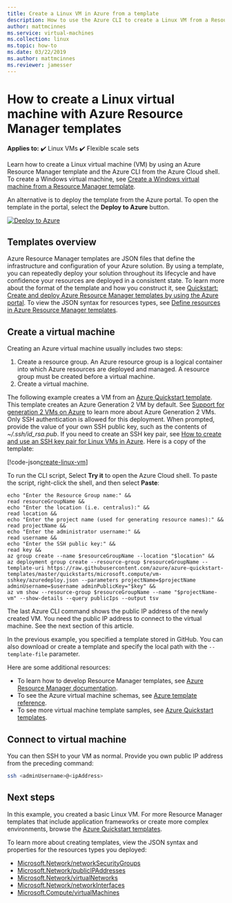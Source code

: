 ```yaml
---
title: Create a Linux VM in Azure from a template 
description: How to use the Azure CLI to create a Linux VM from a Resource Manager template
author: mattmcinnes
ms.service: virtual-machines
ms.collection: linux
ms.topic: how-to
ms.date: 03/22/2019
ms.author: mattmcinnes
ms.reviewer: jamesser
---
```

# How to create a Linux virtual machine with Azure Resource Manager templates

**Applies to:** :heavy_check_mark: Linux VMs :heavy_check_mark: Flexible scale sets 

Learn how to create a Linux virtual machine (VM) by using an Azure Resource Manager template and the Azure CLI from the Azure Cloud shell. To create a Windows virtual machine, see [Create a Windows virtual machine from a Resource Manager template](../windows/ps-template.md).

An alternative is to deploy the template from the Azure portal. To open the template in the portal, select the **Deploy to Azure** button.

[![Deploy to Azure](../../media/template-deployments/deploy-to-azure.png)](https://portal.azure.com/#create/Microsoft.Template/uri/https%3A%2F%2Fraw.githubusercontent.com%2FAzure%2Fazure-quickstart-templates%2Fmaster%2Fquickstarts%2Fmicrosoft.compute%2Fvm-sshkey%2Fazuredeploy.json)

## Templates overview

Azure Resource Manager templates are JSON files that define the infrastructure and configuration of your Azure solution. By using a template, you can repeatedly deploy your solution throughout its lifecycle and have confidence your resources are deployed in a consistent state. To learn more about the format of the template and how you construct it, see [Quickstart: Create and deploy Azure Resource Manager templates by using the Azure portal](../../azure-resource-manager/templates/quickstart-create-templates-use-the-portal.md). To view the JSON syntax for resources types, see [Define resources in Azure Resource Manager templates](/azure/templates/microsoft.compute/allversions).

## Create a virtual machine

Creating an Azure virtual machine usually includes two steps:

1. Create a resource group. An Azure resource group is a logical container into which Azure resources are deployed and managed. A resource group must be created before a virtual machine.
1. Create a virtual machine.

The following example creates a VM from an [Azure Quickstart template](https://raw.githubusercontent.com/Azure/azure-quickstart-templates/master/quickstarts/microsoft.compute/vm-sshkey/azuredeploy.json). This template creates an Azure Generation 2 VM by default. See [Support for generation 2 VMs on Azure](../generation-2.md) to learn more about Azure Generation 2 VMs. Only SSH authentication is allowed for this deployment. When prompted, provide the value of your own SSH public key, such as the contents of *~/.ssh/id_rsa.pub*. If you need to create an SSH key pair, see [How to create and use an SSH key pair for Linux VMs in Azure](mac-create-ssh-keys.md). Here is a copy of the template:

[!code-json[create-linux-vm](~/quickstart-templates/quickstarts/microsoft.compute/vm-sshkey/azuredeploy.json)]

To run the CLI script, Select **Try it** to open the Azure Cloud shell. To paste the script, right-click the shell, and then select **Paste**:

```azurecli-interactive
echo "Enter the Resource Group name:" &&
read resourceGroupName &&
echo "Enter the location (i.e. centralus):" &&
read location &&
echo "Enter the project name (used for generating resource names):" &&
read projectName &&
echo "Enter the administrator username:" &&
read username &&
echo "Enter the SSH public key:" &&
read key &&
az group create --name $resourceGroupName --location "$location" &&
az deployment group create --resource-group $resourceGroupName --template-uri https://raw.githubusercontent.com/azure/azure-quickstart-templates/master/quickstarts/microsoft.compute/vm-sshkey/azuredeploy.json --parameters projectName=$projectName adminUsername=$username adminPublicKey="$key" &&
az vm show --resource-group $resourceGroupName --name "$projectName-vm" --show-details --query publicIps --output tsv
```

The last Azure CLI command shows the public IP address of the newly created VM. You need the public IP address to connect to the virtual machine. See the next section of this article.

In the previous example, you specified a template stored in GitHub. You can also download or create a template and specify the local path with the `--template-file` parameter.

Here are some additional resources:

- To learn how to develop Resource Manager templates, see [Azure Resource Manager documentation](../../azure-resource-manager/index.yml).
- To see the Azure virtual machine schemas, see [Azure template reference](/azure/templates/microsoft.compute/allversions).
- To see more virtual machine template samples, see [Azure Quickstart templates](https://azure.microsoft.com/resources/templates/?resourceType=Microsoft.Compute&pageNumber=1&sort=Popular).

## Connect to virtual machine

You can then SSH to your VM as normal. Provide you own public IP address from the preceding command:

```bash
ssh <adminUsername>@<ipAddress>
```

## Next steps

In this example, you created a basic Linux VM. For more Resource Manager templates that include application frameworks or create more complex environments, browse the [Azure Quickstart templates](https://azure.microsoft.com/resources/templates/?resourceType=Microsoft.Compute&pageNumber=1&sort=Popular).

To learn more about creating templates, view the JSON syntax and properties for the resources types you deployed:

- [Microsoft.Network/networkSecurityGroups](/azure/templates/microsoft.network/networksecuritygroups)
- [Microsoft.Network/publicIPAddresses](/azure/templates/microsoft.network/publicipaddresses)
- [Microsoft.Network/virtualNetworks](/azure/templates/microsoft.network/virtualnetworks)
- [Microsoft.Network/networkInterfaces](/azure/templates/microsoft.network/networkinterfaces)
- [Microsoft.Compute/virtualMachines](/azure/templates/microsoft.compute/virtualmachines)
